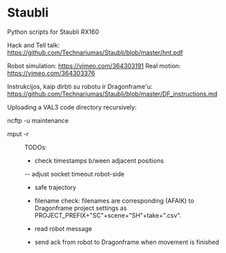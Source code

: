# Staubli
Python scripts for Staubli RX160

Hack and Tell talk: https://github.com/Technariumas/Staubli/blob/master/hnt.pdf

Robot simulation: https://vimeo.com/364303191
Real motion: https://vimeo.com/364303376

Instrukcijos, kaip dirbti su robotu ir Dragonframe'u: https://github.com/Technariumas/Staubli/blob/master/DF_instructions.md

Uploading a VAL3 code directory recursively: 

ncftp -u maintenance <IP>
  
  
mput -r <dir>  

TODOs:
+ check timestamps b/ween adjacent positions

-- adjust socket timeout robot-side

+ safe trajectory 

+ filename check: filenames are corresponding (AFAIK) to Dragonframe project settings as PROJECT_PREFIX+"SC"+scene+"SH"+take+".csv".

+ read robot message

+ send ack from robot to Dragonframe when movement is finished
